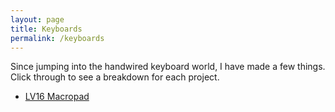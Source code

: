 ```yaml
---
layout: page
title: Keyboards
permalink: /keyboards
---
```


Since jumping into the handwired keyboard world, I have made a few things. Click through to see a breakdown for each project.

-   [LV16 Macropad](/keyboards/lv16)

